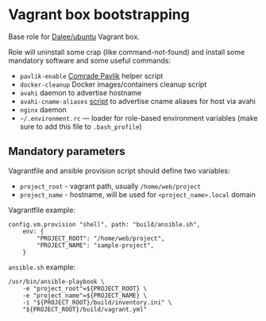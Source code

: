 # Vagrant box bootstrapping

Base role for [Dalee/ubuntu](https://atlas.hashicorp.com/Dalee/boxes/ubuntu) Vagrant box.

Role will uninstall some crap (like command-not-found) and
install some mandatory software and some useful commands:

 * `pavlik-enable` [Comrade Pavlik](https://github.com/Dalee/comrade-pavlik) helper script
 * `docker-cleanup` Docker images/containers cleanup script
 * `avahi` daemon to advertise hostname
 * `avahi-cname-aliases` [script](https://github.com/Dalee/avahi-cname-aliases) to advertise cname aliases for host via avahi 
 * `nginx` daemon
 * `~/.environment.rc` — loader for role-based environment variables
 (make sure to add this file to `.bash_profile`)

## Mandatory parameters

Vagrantfile and ansible provision script should define two variables:
 * `project_root` - vagrant path, usually `/home/web/project`
 * `project_name` - hostname, will be used for `<project_name>.local` domain

Vagrantfile example:
```
config.vm.provision "shell", path: "build/ansible.sh",
    env: {
        "PROJECT_ROOT": "/home/web/project",
        "PROJECT_NAME": "sample-project",
    }
```
`ansible.sh` example:
```
/usr/bin/ansible-playbook \
	-e "project_root"=${PROJECT_ROOT} \
	-e "project_name"=${PROJECT_NAME} \
	-i "${PROJECT_ROOT}/build/inventory.ini" \
	"${PROJECT_ROOT}/build/vagrant.yml"
```
